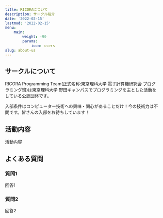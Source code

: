 ```yaml
---
title: RICORAについて
description: サークル紹介
date: '2022-02-15'
lastmod: '2022-02-15'
menu:
    main:
        weight: -90
        params:
            icon: users
slug: about-us
---
```


## サークルについて
RICORA Programming Team(正式名称:東京理科大学 電子計算機研究会 プログラミング班)は東京理科大学 野田キャンパスでプログラミングを主とした活動をしている公認団体です。

入部条件はコンピューター技術への興味・関心があることだけ！今の技術力は不問です。皆さんの入部をお待ちしています！

## 活動内容
活動内容


## よくある質問
### 質問1
回答1

### 質問2
回答2